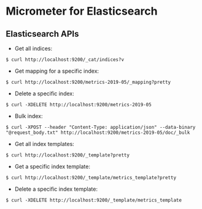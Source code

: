 # Micrometer for Elasticsearch

## Elasticsearch APIs

* Get all indices:

```
$ curl http://localhost:9200/_cat/indices?v
```

* Get mapping for a specific index:

```
$ curl http://localhost:9200/metrics-2019-05/_mapping?pretty
```

* Delete a specific index:

```
$ curl -XDELETE http://localhost:9200/metrics-2019-05
```

* Bulk index:

```
$ curl -XPOST --header "Content-Type: application/json" --data-binary "@request_body.txt" http://localhost:9200/metrics-2019-05/doc/_bulk
```

* Get all index templates:

```
$ curl http://localhost:9200/_template?pretty
```

* Get a specific index template:

```
$ curl http://localhost:9200/_template/metrics_template?pretty
```

* Delete a specific index template:

```
$ curl -XDELETE http://localhost:9200/_template/metrics_template
```
